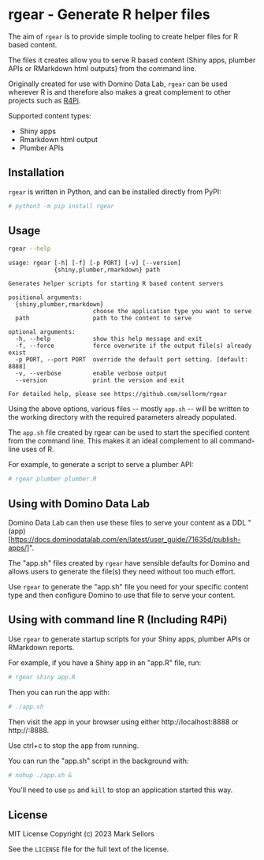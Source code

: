 # rgear - Generate R helper files

The aim of `rgear` is to provide simple tooling to create helper files for R based content.

The files it creates allow you to serve R based content (Shiny apps, plumber APIs or RMarkdown html outputs) from the command line.

Originally created for use with Domino Data Lab, `rgear` can be used wherever R is and therefore also makes a great complement to other projects such as [R4Pi](https://r4pi.org).

Supported content types:

* Shiny apps
* Rmarkdown html output
* Plumber APIs


## Installation

`rgear` is written in Python, and can be installed directly from PyPI:

```bash
# python3 -m pip install rgear
```


## Usage

```bash
rgear --help
```

```output
usage: rgear [-h] [-f] [-p PORT] [-v] [--version]
             {shiny,plumber,rmarkdown} path

Generates helper scripts for starting R based content servers

positional arguments:
  {shiny,plumber,rmarkdown}
                        choose the application type you want to serve
  path                  path to the content to serve

optional arguments:
  -h, --help            show this help message and exit
  -f, --force           force overwrite if the output file(s) already exist
  -p PORT, --port PORT  override the default port setting. [default: 8888]
  -v, --verbose         enable verbose output
  --version             print the version and exit

For detailed help, please see https://github.com/sellorm/rgear
```

Using the above options, various files -- mostly `app.sh` -- will be written to the working directory with the required parameters already populated.

The `app.sh` file created by rgear can be used to start the specified content from the command line. This makes it an ideal complement to all command-line uses of R.

For example, to generate a script to serve a plumber API:

```bash
# rgear plumber plumber.R
```


## Using with Domino Data Lab

Domino Data Lab can then use these files to serve your content as a DDL
"(app)[https://docs.dominodatalab.com/en/latest/user_guide/71635d/publish-apps/]".

The "app.sh" files created by `rgear` have sensible defaults for Domino and allows users to generate the file(s) they need without too much effort.

Use `rgear` to generate the "app.sh" file you need for your specific content type and then configure Domino to use that file to serve your content.


## Using with command line R (Including R4Pi)

Use `rgear` to generate startup scripts for your Shiny apps, plumber APIs or RMarkdown reports.

For example, if you have a Shiny app in an "app.R" file, run:

```bash
# rgear shiny app.R
```

Then you can run the app with:

```bash
# ./app.sh
```

Then visit the app in your browser using either http://localhost:8888 or http://<IP ADDRESS>:8888.

Use ctrl+c to stop the app from running.

You can run the "app.sh" script in the background with:

```bash
# nohup ./app.sh &
```

You'll need to use `ps` and `kill` to stop an application started this way.


## License

MIT License Copyright (c) 2023 Mark Sellors

See the `LICENSE` file for the full text of the license.

